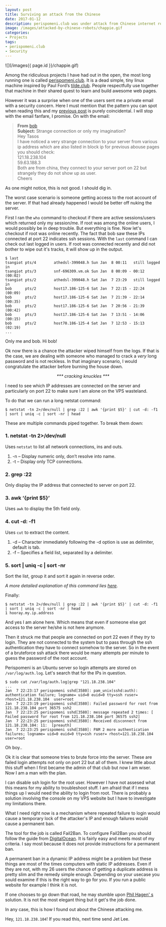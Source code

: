 ```yaml
---
layout: post
title: Surviving an attack from the Chinese
date: 2017-01-12
description: perispomeni.club was under attack from Chinese internet robots
image: /images/attacked-by-chinese-robots/chappie.gif
categories:
- Projects
tags:
- perispomeni.club
- Security
---
```


![](/images{{ page.id }}/chappie.gif)

Among the ridiculous projects I have had out in the open, the most long running
one is called [perispomeni.club](http://perispomeni.club).
It is a dead simple, tiny linux machine inspired by Paul Ford’s
[tilde.club](http://tilde.club). People respectfully use together that machine
in their shared quest to learn and build awesome web pages.

However it was a surprise when one of the users sent me a private email with a
security concern. Here I must mention that the pattern you can spot when
reading this and my [previous post](/a-pile-of-scam) is purely coincidental. I
will stop with the email fanfare, I promise. On with the email:

>**From** [bob](http://perispomeni.club/~bob/)<br>
>**Subject:** Strange connection or only my imagination?<br>
Hey Tasos<br>
I have noticed a very strange connection to your server from various ip address
which are also listed in block ip for previous abouse pages you should check:<br>
121.18.238.104<br>
59.63.188.3<br>
Both are from china, they connect to your server port on 22 but strangely they
do not show up as user.<br>
Cheers

As one might notice, this is not good. I should dig in.

The worst case scenario is someone getting access to the root account of the
server. If that had already happened I would be better off nuking the server.

First I ran the `who` command to checkout if there are active sessions/users
which returned only my session/me. If root was among the online users, I would
possibly be in deep trouble. But everything is fine. Now let's checkout if
root was online recently. The fact that bob saw these IPs connected at port 22
indicates ssh sessions. With the `last` command I can check out last logged in
users. If root was connected recently and did not bother to wipe out it's
tracks, it will show up in the output.

```
$ last
tsangiot pts/4        athedsl-399048.h Sun Jan  8 00:11   still logged in   
tsangiot pts/3        snf-696309.vm.ok Sun Jan  8 00:09 - 00:12  (00:02)    
tsangiot pts/2        athedsl-399048.h Sat Jan  7 23:29   still logged in   
bob      pts/2        host17.186-125-6 Sat Jan  7 22:15 - 22:24  (00:09)    
bob      pts/2        host17.186-125-6 Sat Jan  7 21:39 - 22:14  (00:35)    
bob      pts/2        host17.186-125-6 Sat Jan  7 20:56 - 21:39  (00:42)    
bob      pts/3        host17.186-125-6 Sat Jan  7 13:51 - 14:06  (00:15)    
bob      pts/2        host70.186-125-4 Sat Jan  7 12:53 - 15:13  (02:19)    
...
```

Only me and bob. Hi bob!

Ok now there is a chance the attacker wiped himself from the logs. If that is
the case, we are dealing with someone who managed to crack a *very* long password
and is not reckless. In that imaginary scenario, I would congratulate the
attacker before burning the house down.

<center><i>*** cracking knuckles ***</i></center>

I need to see which IP addresses are connected on the server and particularly
on port 22 to make sure I am alone on the VPS wasteland.

To do that we can run a long netstat command:

```
$ netstat -tn 2>/dev/null | grep :22 | awk '{print $5}' | cut -d: -f1 | sort | uniq -c | sort -nr | head
```

These are multiple commands piped together. To break them down:

### 1. netstat -tn 2>/dev/null

Uses `netstat` to list all network connections, ins and outs.

1. -n – Display numeric only, don’t resolve into name.
2. -t – Display only TCP connections.

### 2. grep :22

Only display the IP address that connected to server on port 22.

### 3. awk ‘{print $5}’

Uses `awk` to display the 5th field only.

### 4. cut -d: -f1

Uses `cut` to extract the content.

1. -d – Character immediately following the -d option is use as delimiter, default is tab.
1. -f – Specifies a field list, separated by a delimiter.

### 5. sort | uniq -c | sort -nr

Sort the list, group it and sort it again in reverse order.

*A more detailed explanation of this command lies
[here](https://www.mkyong.com/linux/list-all-ip-addresses-connected-to-your-server/).*

Finally:
```
$ netstat -tn 2>/dev/null | grep :22 | awk '{print $5}' | cut -d: -f1 | sort | uniq -c | sort -nr | head
1 hooray.my.ip.address
```

And yes I am alone here. Which means that even if someone else got access to
the server he/she is not here anymore.

Then it struck me that people are connected on port 22 even if they *try* to
login. They are not connected to the system but to pass through the ssh
authentication they have to connect somehow to the server. So in the event of a
bruteforce ssh attack there would be many attempts per minute to guess the
password of the root account.

Perispomeni is an Ubuntu server so login attempts are stored on
`/var/log/auth.log`. Let's search that for the IPs in question.


```
$ sudo cat /var/log/auth.log|grep "121.18.238.104"
...
Jan  7 22:23:17 perispomeni sshd[3580]: pam_unix(sshd:auth): authentication failure; logname= uid=0 euid=0 tty=ssh ruser= rhost=121.18.238.104  user=root
Jan  7 22:23:19 perispomeni sshd[3580]: Failed password for root from 121.18.238.104 port 36575 ssh2
Jan  7 22:23:25 perispomeni sshd[3580]: message repeated 2 times: [ Failed password for root from 121.18.238.104 port 36575 ssh2]
Jan  7 22:23:25 perispomeni sshd[3580]: Received disconnect from 121.18.238.104: 11:  [preauth]
Jan  7 22:23:25 perispomeni sshd[3580]: PAM 2 more authentication failures; logname= uid=0 euid=0 tty=ssh ruser= rhost=121.18.238.104  user=root
```

Oh boy..

Ok it is clear that someone tries to brute force into the server. These are
failed login attempts not only on port 22 but all of them. I knew little about
this stuff when I first became the admin of that club but now I am wiser.
Now I am a man with the plan.

I can disable ssh login for the root user. However I have not assesed what this
means for my ability to troubleshoot stuff. I am afraid that if I mess
things up I would need the ability to login from root. There is probably a
solution involving the console on my VPS website but I have to investigate my
limitations there.

What I need right now is a mechanism where repeated failure to login would cause
a temporary lock of the attacker's IP and enough failures would cause a permanent ban.

The tool for the job is called Fail2Ban. To configure Fail2Ban you should
follow the guide from [DigitalOcean](https://www.digitalocean.com/community/tutorials/how-to-protect-ssh-with-fail2ban-on-ubuntu-14-04).
It is fairly easy and meets most of my criteria. I say most because it does not
provide instructions for a permanent ban.

A permanent ban in a dynamic IP address might be a problem but these things are
most of the times computers with static IP addresses. Even if they are not,
with my 26 users the chance of getting a duplicate address is pretty slim and
the remedy simple enough. Depending on your usecase you sould examine if this
is the right way to go for you. If you run a public website for example I think
it is not.

If one chooses to go down that road, he may stumble upon [Phil Hagen' s](http://stuffphilwrites.com/2013/03/permanently-ban-repeat-offenders-fail2ban/)
solution. It is not the most elegant thing but it get's the job done.

In any case, this is how I found out about the Chinese attacking me.

Hey, `121.18.238.104`! If you read this, next time send Jet Lee.